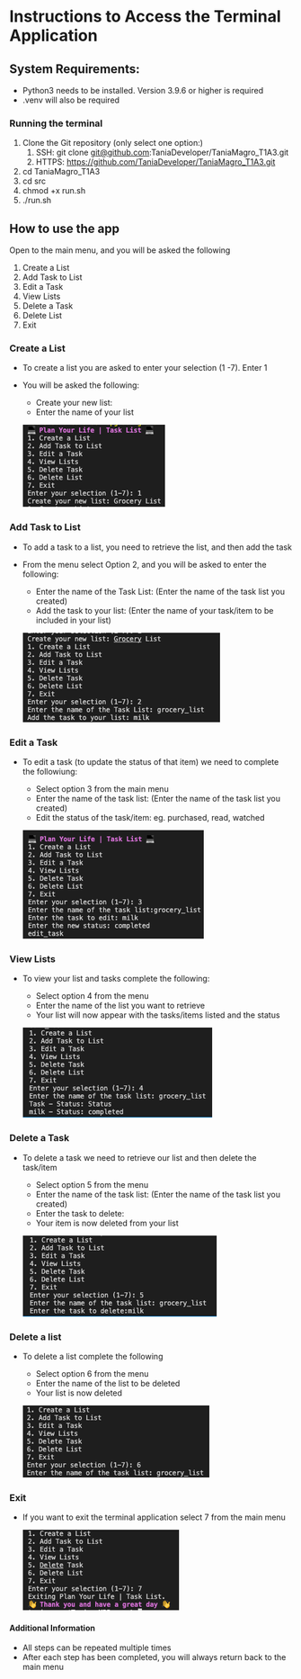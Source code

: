 # Instructions to Access the Terminal Application
## System Requirements:
* Python3 needs to be installed. Version 3.9.6 or higher is required
* .venv will also be required 

### Running the terminal

1. Clone the Git repository (only select one option:)
    1. SSH: git clone git@github.com:TaniaDeveloper/TaniaMagro_T1A3.git
    2. HTTPS: https://github.com/TaniaDeveloper/TaniaMagro_T1A3.git
2. cd TaniaMagro_T1A3
3. cd src
4. chmod +x run.sh
5. ./run.sh

## How to use the app

Open to the main menu, and you will be asked the following

1. Create a List
2. Add Task to List
3. Edit a Task
4. View Lists
5. Delete a Task
6. Delete List
7. Exit

### Create a List

* To create a list you are asked to enter your selection (1 -7). Enter 1
* You will be asked the following:

    * Create your new list:
    * Enter the name of your list

    ![Create a list](/docs/Create%20a%20list.png)

### Add Task to List

* To add a task to a list, you need to retrieve the list, and then add the task
* From the menu select Option 2, and you will be asked to enter the following:

    * Enter the name of the Task List: (Enter the name of the task list you created)
    * Add the task to your list: (Enter the name of your task/item to be included in your list)

    ![Add task to list](/docs/add%20task%20to%20list.png)

### Edit a Task
* To edit a task (to update the status of that item) we need to complete the followiung:

    * Select option 3 from the main menu
    * Enter the name of the task list: (Enter the name of the task list you created)
    * Edit the status of the task/item: eg. purchased, read, watched

    ![Edit a task](/docs/edit%20a%20task%20menu.png)

### View Lists
* To view your list and tasks complete the following:

    * Select option 4 from the menu
    * Enter the name of the list you want to retrieve
    * Your list will now appear with the tasks/items listed and the status

    ![View lists](/docs/view%20lists%20menu.png)

### Delete a Task
* To delete a task we need to retrieve our list and then delete the task/item

    * Select option 5 from the menu
    * Enter the name of the task list: (Enter the name of the task list you created)
    * Enter the task to delete: 
    * Your item is now deleted from your list

    ![Delete item from list](/docs/delete%20task%20menu.png)

### Delete a list
* To delete a list complete the following

    * Select option 6 from the menu
    * Enter the name of the list to be deleted
    * Your list is now deleted

    ![Delete list](/docs/Delete%20List.png)

### Exit
* If you want to exit the terminal application select 7 from the main menu

    ![Exit](/docs/exit%20menu.png)


#### Additional Information
* All steps can be repeated multiple times
* After each step has been completed, you will always return back to the main menu